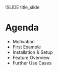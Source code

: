 !SLIDE title_slide

# Agenda #

* Motivation
* First Example
* Installation & Setup
* Feature Overview
* Further Use Cases